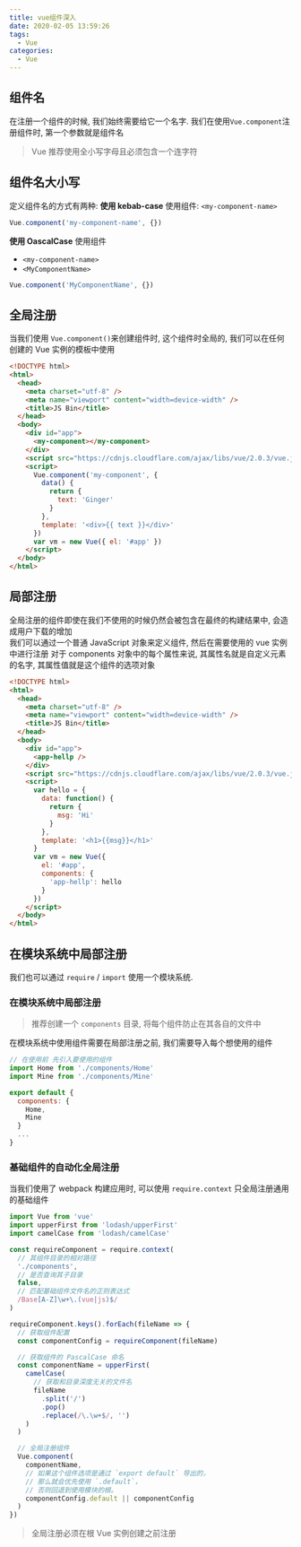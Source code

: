 ```yaml
---
title: vue组件深入
date: 2020-02-05 13:59:26
tags:
  - Vue
categories:
  - Vue
---
```


## 组件名

在注册一个组件的时候, 我们始终需要给它一个名字. 我们在使用`Vue.component`注册组件时, 第一个参数就是组件名

> Vue 推荐使用全小写字母且必须包含一个连字符

## 组件名大小写

定义组件名的方式有两种:
**使用 kebab-case**
使用组件: `<my-component-name>`

```js
Vue.component('my-component-name', {})
```

**使用 OascalCase**
使用组件

- `<my-component-name>`
- `<MyComponentName>`

```js
Vue.component('MyComponentName', {})
```

## 全局注册

当我们使用 `Vue.component()`来创建组件时, 这个组件时全局的, 我们可以在任何创建的 Vue 实例的模板中使用

```html
<!DOCTYPE html>
<html>
  <head>
    <meta charset="utf-8" />
    <meta name="viewport" content="width=device-width" />
    <title>JS Bin</title>
  </head>
  <body>
    <div id="app">
      <my-component></my-component>
    </div>
    <script src="https://cdnjs.cloudflare.com/ajax/libs/vue/2.0.3/vue.js"></script>
    <script>
      Vue.component('my-component', {
        data() {
          return {
            text: 'Ginger'
          }
        },
        template: '<div>{{ text }}</div>'
      })
      var vm = new Vue({ el: '#app' })
    </script>
  </body>
</html>
```

## 局部注册

全局注册的组件即使在我们不使用的时候仍然会被包含在最终的构建结果中, 会造成用户下载的增加  
我们可以通过一个普通 JavaScript 对象来定义组件, 然后在需要使用的 vue 实例中进行注册
对于 components 对象中的每个属性来说, 其属性名就是自定义元素的名字, 其属性值就是这个组件的选项对象

```html
<!DOCTYPE html>
<html>
  <head>
    <meta charset="utf-8" />
    <meta name="viewport" content="width=device-width" />
    <title>JS Bin</title>
  </head>
  <body>
    <div id="app">
      <app-hellp />
    </div>
    <script src="https://cdnjs.cloudflare.com/ajax/libs/vue/2.0.3/vue.js"></script>
    <script>
      var hello = {
        data: function() {
          return {
            msg: 'Hi'
          }
        },
        template: '<h1>{{msg}}</h1>'
      }
      var vm = new Vue({
        el: '#app',
        components: {
          'app-hellp': hello
        }
      })
    </script>
  </body>
</html>
```

## 在模块系统中局部注册

我们也可以通过 `require` / `import` 使用一个模块系统.

### 在模块系统中局部注册

> 推荐创建一个 `components` 目录, 将每个组件防止在其各自的文件中

在模块系统中使用组件需要在局部注册之前, 我们需要导入每个想使用的组件

```js
// 在使用前 先引入要使用的组件
import Home from './components/Home'
import Mine from './components/Mine'

export default {
  components: {
    Home,
    Mine
  }
  ...
}
```

### 基础组件的自动化全局注册

当我们使用了 webpack 构建应用时, 可以使用 `require.context` 只全局注册通用的基础组件

```js
import Vue from 'vue'
import upperFirst from 'lodash/upperFirst'
import camelCase from 'lodash/camelCase'

const requireComponent = require.context(
  // 其组件目录的相对路径
  './components',
  // 是否查询其子目录
  false,
  // 匹配基础组件文件名的正则表达式
  /Base[A-Z]\w+\.(vue|js)$/
)

requireComponent.keys().forEach(fileName => {
  // 获取组件配置
  const componentConfig = requireComponent(fileName)

  // 获取组件的 PascalCase 命名
  const componentName = upperFirst(
    camelCase(
      // 获取和目录深度无关的文件名
      fileName
        .split('/')
        .pop()
        .replace(/\.\w+$/, '')
    )
  )

  // 全局注册组件
  Vue.component(
    componentName,
    // 如果这个组件选项是通过 `export default` 导出的，
    // 那么就会优先使用 `.default`，
    // 否则回退到使用模块的根。
    componentConfig.default || componentConfig
  )
})
```

> 全局注册必须在根 Vue 实例创建之前注册
